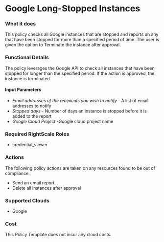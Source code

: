 # Google Long-Stopped Instances

### What it does

This policy checks all Google instances that are stopped and reports on any that have been stopped for more than a specified period of time. The user is given the option to Terminate the instance after approval.

### Functional Details

The policy leverages the Google API to check all instances that have been stopped for longer than the specified period. If the action is approved, the instance is terminated.

#### Input Parameters

- *Email addresses of the recipients you wish to notify* - A list of email addresses to notify
- *Stopped days* - Number of days an instance is stopped before it is added to the report
- *Google Cloud Project* -Google cloud project name

### Required RightScale Roles

- credential_viewer

### Actions

The following policy actions are taken on any resources found to be out of compliance.

- Send an email report
- Delete all instances after approval

### Supported Clouds

- Google

### Cost

This Policy Template does not incur any cloud costs.